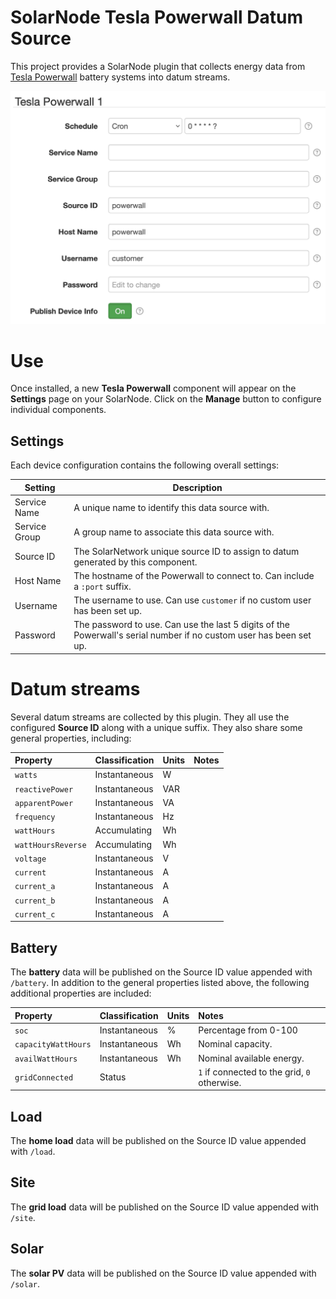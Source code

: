 # SolarNode Tesla Powerwall Datum Source

This project provides a SolarNode plugin that collects energy data from
[Tesla Powerwall][powerwall] battery systems into datum streams.

<img alt="Tempest settings UI" src="docs/solarnode-powerwall-settings@2x.png" width="596">

# Use

Once installed, a new **Tesla Powerwall** component will appear on the **Settings** page on your
SolarNode. Click on the **Manage** button to configure individual components.

## Settings

Each device configuration contains the following overall settings:

| Setting              | Description |
|----------------------|-------------|
| Service Name         | A unique name to identify this data source with. |
| Service Group        | A group name to associate this data source with. |
| Source ID            | The SolarNetwork unique source ID to assign to datum generated by this component. |
| Host Name            | The hostname of the Powerwall to connect to. Can include a `:port` suffix. |
| Username             | The username to use. Can use `customer` if no custom user has been set up. |
| Password             | The password to use. Can use the last 5 digits of the Powerwall's serial number if no custom user has been set up. |

# Datum streams

Several datum streams are collected by this plugin. They all use the configured **Source ID**
along with a unique suffix. They also share some general properties, including:

| Property | Classification | Units | Notes |
|:---------|:---------------|:------|:------|
| `watts`             | Instantaneous | W   | |
| `reactivePower`     | Instantaneous | VAR | |
| `apparentPower`     | Instantaneous | VA  | |
| `frequency`         | Instantaneous | Hz  | |
| `wattHours`         | Accumulating  | Wh  | |
| `wattHoursReverse`  | Accumulating  | Wh  | |
| `voltage`           | Instantaneous | V   | |
| `current`           | Instantaneous | A   | |
| `current_a`         | Instantaneous | A   | |
| `current_b`         | Instantaneous | A   | |
| `current_c`         | Instantaneous | A   | |


## Battery

The **battery** data will be published on the Source ID value appended with `/battery`. In addition
to the general properties listed above, the following additional properties are included:

| Property | Classification | Units | Notes |
|:---------|:---------------|:------|:------|
| `soc`               | Instantaneous | %  | Percentage from 0-100 |
| `capacityWattHours` | Instantaneous | Wh | Nominal capacity. |
| `availWattHours`    | Instantaneous | Wh | Nominal available energy. |
| `gridConnected`     | Status        |    | `1` if connected to the grid, `0` otherwise. |

## Load

The **home load** data will be published on the Source ID value appended with `/load`.

## Site

The **grid load** data will be published on the Source ID value appended with `/site`.

## Solar

The **solar PV** data will be published on the Source ID value appended with `/solar`.


[powerwall]: https://www.tesla.com/powerwall
